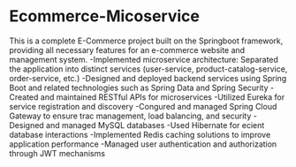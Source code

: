 # Ecommerce-Micoservice

This is a complete E-Commerce project built on the Springboot framework,
providing all necessary features for an e-commerce website and
management system.
-Implemented microservice architecture: Separated the application into
distinct services (user-service, product-catalog-service, order-service, etc.)
-Designed and deployed backend services using Spring Boot and related
technologies such as Spring Data and Spring Security
-Created and maintained RESTful APIs for microservices
-Utilized Eureka for service registration and discovery
-Congured and managed Spring Cloud Gateway to ensure trac
management, load balancing, and security
-Designed and managed MySQL databases
-Used Hibernate for ecient database interactions
-Implemented Redis caching solutions to improve application performance
-Managed user authentication and authorization through JWT mechanisms
